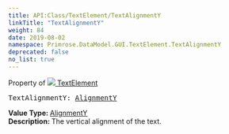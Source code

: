 ```yaml
---
title: API:Class/TextElement/TextAlignmentY
linkTitle: "TextAlignmentY"
weight: 84
date: 2019-08-02
namespace: Primrose.DataModel.GUI.TextElement.TextAlignmentY
deprecated: false
no_list: true
---
```

Property of <a href="/docs/api-reference/Class/TextElement"><img src="/icons/silk/default.png"/>&nbsp;TextElement</a>
<pre class="method-declaration">
TextAlignmentY: <a class="type" href="/docs/api-reference/Enum/AlignmentY">AlignmentY</a></pre>
<b>Value Type: </b>
<a class="type" href="/docs/api-reference/Enum/AlignmentY">AlignmentY</a>
<br/>
<b>Description: </b>
The vertical alignment of the text.

